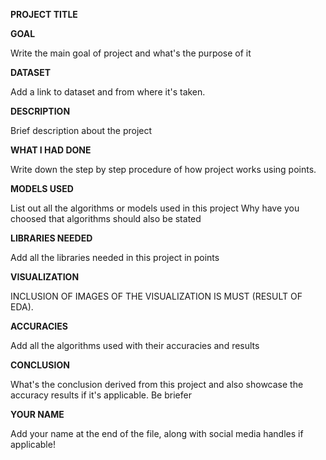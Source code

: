 **PROJECT TITLE**

**GOAL**

Write the main goal of project and what's the purpose of it

**DATASET**

Add a link to dataset and from where it's taken.

**DESCRIPTION**

Brief description about the project

**WHAT I HAD DONE**

Write down the step by step procedure of how project works using points.

**MODELS USED**

List out all the algorithms or models used in this project
Why have you choosed that algorithms should also be stated

**LIBRARIES NEEDED**

Add all the libraries needed in this project in points

**VISUALIZATION**

INCLUSION OF IMAGES OF THE VISUALIZATION IS MUST (RESULT OF EDA).

**ACCURACIES**

Add all the algorithms used with their accuracies and results


**CONCLUSION**

What's the conclusion derived from this project and also showcase the accuracy results if it's applicable. Be briefer

**YOUR NAME**

Add your name at the end of the file, along with social media handles if applicable!
